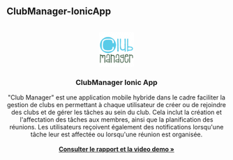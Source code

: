 ## ClubManager-IonicApp
<!-- PROJECT LOGO -->
<br />
<div align="center">
  <a href="https://github.com/othneildrew/Best-README-Template">
    <img src="logo.png" alt="Logo" width="80" height="80">
  </a>

  <h3 align="center">ClubManager Ionic App</h3>

  <p align="center">
    "Club Manager" est une application mobile hybride dans le cadre faciliter la gestion de clubs en permettant à chaque utilisateur de créer ou
    de rejoindre des clubs et de gérer les tâches au sein du club. Cela inclut la création et
    l'affectation des tâches aux membres, ainsi que la planification des réunions. Les utilisateurs
    reçoivent également des notifications lorsqu'une tâche leur est affectée ou lorsqu'une réunion
    est organisée.
    <br />
    <br />
    <a target="_blank" href="https://drive.google.com/drive/folders/1iQRKdZBFc8rpf4Dl5opbdX2CiabqeyDD"><strong>Consulter le rapport et la video demo »</strong></a>
    <br />
  </p>
</div>
